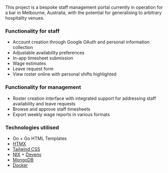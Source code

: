 This project is a bespoke staff management portal currently in operation for a bar in Melbourne, Australia, with the potential for generalising to arbitrary hospitality venues.

### Functionality for staff
- Account creation through Google OAuth and personal information collection
- Adjustable availability preferences
- In-app timesheet submission
- Wage estimates
- Leave request form
- View roster online with personal shifts highlighted

### Functionality for management
- Roster creation interface with integrated support for addressing staff availability and leave requests
- Browse and approve staff timesheets
- Export weekly wage reports in various formats

### Technologies utilised
- Go + Go HTML Templates
- [HTMX](https://htmx.org/)
- [Tailwind CSS](https://tailwindcss.com/)
- [NIX](https://nixos.org/) + [Devenv](https://devenv.sh/)
- [MongoDB](https://www.mongodb.com/)
- [Docker](https://www.docker.com/)
